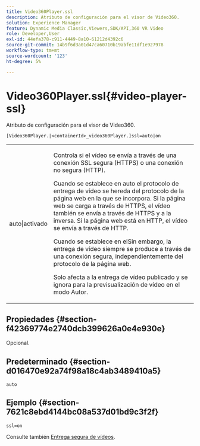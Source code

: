 ```yaml
---
title: Video360Player.ssl
description: Atributo de configuración para el visor de Video360.
solution: Experience Manager
feature: Dynamic Media Classic,Viewers,SDK/API,360 VR Video
role: Developer,User
exl-id: 44efa378-c911-4449-8a10-61212d4392c6
source-git-commit: 14b9f6d3a01d47ca60710b19abfe11df1e927978
workflow-type: tm+mt
source-wordcount: '123'
ht-degree: 5%

---
```


# Video360Player.ssl{#video-player-ssl}

Atributo de configuración para el visor de Video360.

<!-- >[!NOTE]
>
>This configuration attribute only applies to AEM 6.2 with installation of [Feature Pack NPR-13480](https://www.adobeaemcloud.com/content/marketplace/marketplaceProxy.html?packagePath=/content/companies/public/adobe/packages/cq620/featurepack/cq-6.2.0-featurepack-13480) and to AEM 6.1 with installation of [Feature Pack NPR-15011](https://www.adobeaemcloud.com/content/marketplace/marketplaceProxy.html?packagePath=/content/companies/public/adobe/packages/cq610/featurepack/cq-6.1.0-featurepack-15011). -->

`[Video360Player.|<containerId>_video360Player.]ssl=auto|on`

<table id="table_C616483932C2482CA9794DDD7313FD7C"> 
 <tbody> 
  <tr> 
   <td colname="col1"> <p> <span class="codeph"> auto|activado</span> </p> </td> 
   <td colname="col2"> <p> Controla si el vídeo se envía a través de una conexión SSL segura (HTTPS) o una conexión no segura (HTTP). </p> <p>Cuando se establece en <span class="codeph"> auto</span> el protocolo de entrega de vídeo se hereda del protocolo de la página web en la que se incorpora. Si la página web se carga a través de HTTPS, el vídeo también se envía a través de HTTPS y a la inversa. Si la página web está en HTTP, el vídeo se envía a través de HTTP. </p> <p>Cuando se establece en <span class="codeph"> el</span>Sin embargo, la entrega de vídeo siempre se produce a través de una conexión segura, independientemente del protocolo de la página web. </p> <p>Solo afecta a la entrega de vídeo publicado y se ignora para la previsualización de vídeo en el modo Autor. </p> </td> 
  </tr> 
 </tbody> 
</table>

## Propiedades {#section-f42369774e2740dcb399626a0e4e930e}

Opcional.

## Predeterminado {#section-d016470e92a74f98a18c4ab3489410a5}

`auto`

## Ejemplo {#section-7621c8ebd4144bc08a537d01bd9c3f2f}

```
ssl=on
```

<!--<a id="section_5943AC73316749C68761FF7F74DA7547"></a>-->

Consulte también [Entrega segura de vídeos](../../../c-html5-aem-asset-viewers/c-html5-aem-video360/c-html5-aem-video360-securevideodelivery.md#concept-13f66fdd4a52494aa516cd0f36fdac27).
